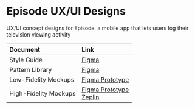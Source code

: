 # Episode UX/UI Designs
UX/UI concept designs for Episode, a mobile app that lets users log their television viewing activity

|Document|Link|
|:---|:---|
|Style Guide|[Figma](https://www.figma.com/file/FWHcfOOycEpYv7gjKcU3uW/Episode-Style-Guide?node-id=0%3A1)|
|Pattern Library|[Figma](https://www.figma.com/file/0bXWBUV5CK5yJk2ZpFl2wA/Episode-Pattern-Library?node-id=0%3A1)|
|Low-Fidelity Mockups|[Figma Prototype](https://www.figma.com/proto/GReKYDBUygASYfmXiL9rKA/Episode-Designs?node-id=20%3A167&viewport=706%2C285%2C0.19283276796340942&scaling=scale-down)|
|High-Fidelity Mockups|[Figma Prototype](https://www.figma.com/proto/Dnp6PLDMfzarHTgBBGAeJ6/Episode-High-Fidelity-Mockups?node-id=5%3A236&viewport=592%2C238%2C0.24551141262054443&scaling=scale-down)<br>[Zeplin](https://zpl.io/scene/aNQBdmQ)|
